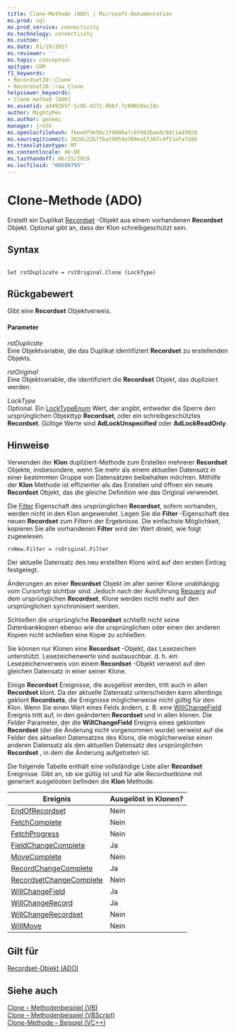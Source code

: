 ```yaml
---
title: Clone-Methode (ADO) | Microsoft-Dokumentation
ms.prod: sql
ms.prod_service: connectivity
ms.technology: connectivity
ms.custom: ''
ms.date: 01/19/2017
ms.reviewer: ''
ms.topic: conceptual
apitype: COM
f1_keywords:
- Recordset20::Clone
- Recordset20::raw_Clone
helpviewer_keywords:
- Clone method [ADO]
ms.assetid: ad49265f-1c05-4271-9bbf-7c00010ac18c
author: MightyPen
ms.author: genemi
manager: jroth
ms.openlocfilehash: fbeedf9e56c1f0606a7c8f842baedc9d11ad3929
ms.sourcegitcommit: 3026c22b7fba19059a769ea5f367c4f51efaf286
ms.translationtype: MT
ms.contentlocale: de-DE
ms.lasthandoff: 06/15/2019
ms.locfileid: "66698795"
---
```

# <a name="clone-method-ado"></a>Clone-Methode (ADO)
Erstellt ein Duplikat [Recordset](../../../ado/reference/ado-api/recordset-object-ado.md) -Objekt aus einem vorhandenen **Recordset** Objekt. Optional gibt an, dass der Klon schreibgeschützt sein.  
  
## <a name="syntax"></a>Syntax  
  
```  
  
Set rstDuplicate = rstOriginal.Clone (LockType)  
```  
  
## <a name="return-value"></a>Rückgabewert  
 Gibt eine **Recordset** Objektverweis.  
  
#### <a name="parameters"></a>Parameter  
 *rstDuplicate*  
 Eine Objektvariable, die das Duplikat identifiziert **Recordset** zu erstellenden Objekts.  
  
 *rstOriginal*  
 Eine Objektvariable, die identifiziert die **Recordset** Objekt, das dupliziert werden.  
  
 *LockType*  
 Optional. Ein [LockTypeEnum](../../../ado/reference/ado-api/locktypeenum.md) Wert, der angibt, entweder die Sperre den ursprünglichen Objekttyp **Recordset**, oder ein schreibgeschütztes **Recordset**. Gültige Werte sind **AdLockUnspecified** oder **AdLockReadOnly**.  
  
## <a name="remarks"></a>Hinweise  
 Verwenden der **Klon** dupliziert-Methode zum Erstellen mehrerer **Recordset** Objekte, insbesondere, wenn Sie mehr als einem aktuellen Datensatz in einer bestimmten Gruppe von Datensätzen beibehalten möchten. Mithilfe der **Klon** Methode ist effizienter als das Erstellen und öffnen ein neues **Recordset** Objekt, das die gleiche Definition wie das Original verwendet.  
  
 Die [Filter](../../../ado/reference/ado-api/filter-property.md) Eigenschaft des ursprünglichen **Recordset**, sofern vorhanden, werden nicht in den Klon angewendet. Legen Sie die **Filter** -Eigenschaft des neuen **Recordset** zum Filtern der Ergebnisse. Die einfachste Möglichkeit, kopieren Sie alle vorhandenen **Filter** wird der Wert direkt, wie folgt zugewiesen.  
  
```  
rsNew.Filter = rsOriginal.Filter  
```  
  
 Der aktuelle Datensatz des neu erstellten Klons wird auf den ersten Eintrag festgelegt.  
  
 Änderungen an einer **Recordset** Objekt im aller seiner Klone unabhängig vom Cursortyp sichtbar sind. Jedoch nach der Ausführung [Requery](../../../ado/reference/ado-api/requery-method.md) auf dem ursprünglichen **Recordset**, Klone werden nicht mehr auf den ursprünglichen synchronisiert werden.  
  
 Schließen die ursprüngliche **Recordset** schließt nicht seine Datenbankkopien ebenso wie die ursprünglichen oder einen der anderen Kopien nicht schließen eine Kopie zu schließen.  
  
 Sie können nur Klonen eine **Recordset** -Objekt, das Lesezeichen unterstützt. Lesezeichenwerte sind austauschbar. d. h. ein Lesezeichenverweis von einem **Recordset** -Objekt verweist auf den gleichen Datensatz in einer seiner Klone.  
  
 Einige **Recordset** Ereignisse, die ausgelöst werden, tritt auch in allen **Recordset** klont. Da der aktuelle Datensatz unterscheiden kann allerdings geklont **Recordsets**, die Ereignisse möglicherweise nicht gültig für den Klon. Wenn Sie einen Wert eines Felds ändern, z. B. eine [WillChangeField](../../../ado/reference/ado-api/willchangefield-and-fieldchangecomplete-events-ado.md) Ereignis tritt auf, in den geänderten **Recordset** und in allen klonen. Die *Felder* Parameter, der die **WillChangeField** Ereignis eines geklonten **Recordset** (der die Änderung nicht vorgenommen wurde) verweist auf die Felder des aktuellen Datensatzes des Klons, die möglicherweise einen anderen Datensatz als den aktuellen Datensatz des ursprünglichen **Recordset** , in dem die Änderung aufgetreten ist.  
  
 Die folgende Tabelle enthält eine vollständige Liste aller **Recordset** Ereignisse. Gibt an, ob sie gültig ist und für alle Recordsetklone mit generiert ausgelösten befinden die **Klon** Methode.  
  
|Ereignis|Ausgelöst in Klonen?|  
|-----------|--------------------------|  
|[EndOfRecordset](../../../ado/reference/ado-api/endofrecordset-event-ado.md)|Nein|  
|[FetchComplete](../../../ado/reference/ado-api/fetchcomplete-event-ado.md)|Nein|  
|[FetchProgress](../../../ado/reference/ado-api/fetchprogress-event-ado.md)|Nein|  
|[FieldChangeComplete](../../../ado/reference/ado-api/willchangefield-and-fieldchangecomplete-events-ado.md)|Ja|  
|[MoveComplete](../../../ado/reference/ado-api/willmove-and-movecomplete-events-ado.md)|Nein|  
|[RecordChangeComplete](../../../ado/reference/ado-api/willchangerecord-and-recordchangecomplete-events-ado.md)|Ja|  
|[RecordsetChangeComplete](../../../ado/reference/ado-api/willchangerecordset-and-recordsetchangecomplete-events-ado.md)|Nein|  
|[WillChangeField](../../../ado/reference/ado-api/willchangefield-and-fieldchangecomplete-events-ado.md)|Ja|  
|[WillChangeRecord](../../../ado/reference/ado-api/willchangerecord-and-recordchangecomplete-events-ado.md)|Ja|  
|[WillChangeRecordset](../../../ado/reference/ado-api/willchangerecordset-and-recordsetchangecomplete-events-ado.md)|Nein|  
|[WillMove](../../../ado/reference/ado-api/willmove-and-movecomplete-events-ado.md)|Nein|  
  
## <a name="applies-to"></a>Gilt für  
 [Recordset-Objekt (ADO)](../../../ado/reference/ado-api/recordset-object-ado.md)  
  
## <a name="see-also"></a>Siehe auch  
 [Clone – Methodenbeispiel (VB)](../../../ado/reference/ado-api/clone-method-example-vb.md)   
 [Clone – Methodenbeispiel (VBScript)](../../../ado/reference/ado-api/clone-method-example-vbscript.md)   
 [Clone-Methode – Beispiel (VC++)](../../../ado/reference/ado-api/clone-method-example-vc.md)   
